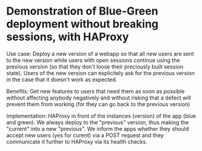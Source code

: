 Demonstration of Blue-Green deployment without breaking sessions, with HAProxy
==============================================================================

Use case: Deploy a new version of a webapp so that all new users are sent to the new
version while users with open sessions continue using the previous version
(so that they don't loose their preciously built session state). Users of the new version
can explicitely ask for the previous version in the case that it doesn't work as expected.

Benefits: Get new features to users that need them as soon as possible without affecting
anybody negatively and without risking that a defect will prevent them from working
(for they can go back to the previous version)

Implementation: HAProxy in front of the instances (version) of the app (blue and green).
We always deploy to the "previous" version, thus making the "current" into a new "previous".
We inform the apps whether they should accept new users (yes for curent) via a POST request
and they communicate it further to HAProxy via its health checks.
